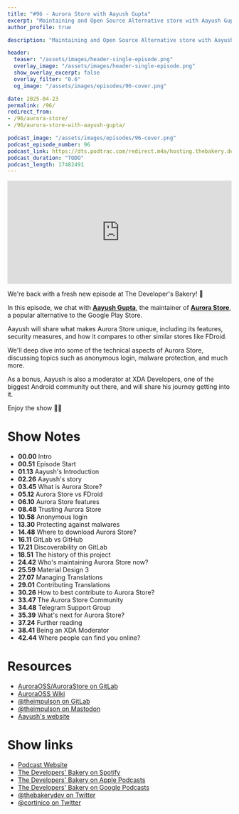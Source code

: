```yaml
---
title: "#96 - Aurora Store with Aayush Gupta"
excerpt: "Maintaining and Open Source Alternative store with Aayush Gupta and Aurora Store"
author_profile: true

description: "Maintaining and Open Source Alternative store with Aayush Gupta and Aurora Store"

header:
  teaser: "/assets/images/header-single-episode.png"
  overlay_image: "/assets/images/header-single-episode.png"
  show_overlay_excerpt: false
  overlay_filter: "0.6"
  og_image: "/assets/images/episodes/96-cover.png"

date: 2025-04-23
permalink: /96/
redirect_from:
- /96/aurora-store/
- /96/aurora-store-with-aayush-gupta/

podcast_image: "/assets/images/episodes/96-cover.png"
podcast_episode_number: 96
podcast_link: https://dts.podtrac.com/redirect.m4a/hosting.thebakery.dev/96-thedevelopersbakery-aurorastore.m4a
podcast_duration: "TODO"
podcast_length: 17482491
---
```


<iframe src="https://open.spotify.com/embed-podcast/show/4jV6Yoz7D38sZJlYMzJm3k" width="100%" height="232" frameborder="0" allowtransparency="true" allow="encrypted-media"></iframe>

We're back with a fresh new episode at The Developer's Bakery! 🎉

In this episode, we chat with [**Aayush Gupta**](https://mastodon.social/@theimpulson), the maintainer of [**Aurora Store**](https://gitlab.com/AuroraOSS/AuroraStore), a popular alternative to the Google Play Store.

Aayush will share what makes Aurora Store unique, including its features, security measures, and how it compares to other similar stores like FDroid.

We'll deep dive into some of the technical aspects of Aurora Store, discussing topics such as anonymous login, malware protection, and much more.

As a bonus, Aayush is also a moderator at XDA Developers, one of the biggest Android community out there, and will share his journey getting into it.

Enjoy the show 👨‍🍳

# Show Notes

- **00.00** Intro
- **00.51** Episode Start
- **01.13** Aayush's Introduction
- **02.26** Aayush's story
- **03.45** What is Aurora Store?
- **05.12** Aurora Store vs FDroid
- **06.10** Aurora Store features
- **08.48** Trusting Aurora Store
- **10.58** Anonymous login
- **13.30** Protecting against malwares
- **14.48** Where to download Aurora Store?
- **16.11** GitLab vs GitHub
- **17.21** Discoverability on GitLab
- **18.51** The history of this project
- **24.42** Who's maintaining Aurora Store now?
- **25.59** Material Design 3
- **27.07** Managing Translations
- **29.01** Contributing Translations
- **30.26** How to best contribute to Aurora Store?
- **33.47** The Aurora Store Community
- **34.48** Telegram Support Group
- **35.39** What's next for Aurora Store?
- **37.24** Further reading
- **38.41** Being an XDA Moderator
- **42.44** Where people can find you online?

# Resources

* <i class="fab fa-gitlab"></i> [AuroraOSS/AuroraStore on GitLab](https://gitlab.com/AuroraOSS/AuroraStore)
* <i class="fas fa-link"></i> [AuroraOSS Wiki](https://auroraoss.gitbook.io/wiki)
* <i class="fab fa-gitlab"></i> [@theimpulson on GitLab](https://gitlab.com/theimpulson)
* <i class="fab fa-mastodon"></i> [@theimpulson on Mastodon](https://mastodon.social/@theimpulson)
* <i class="fas fa-link"></i> [Aayush's website](https://aayush.io/)

# Show links

* <i class="fas fa-link"></i> [Podcast Website](https://thebakery.dev)
* <i class="fab fa-spotify"></i> [The Developers' Bakery on Spotify](https://open.spotify.com/show/4jV6Yoz7D38sZJlYMzJm3k?si=AL3ske_0R_CKlEScMhYhug)
* <i class="fas fa-podcast"></i> [The Developers' Bakery on Apple Podcasts](https://podcasts.apple.com/us/podcast/the-developers-bakery/id1542849034)
* <i class="fab fa-google-play"></i> [The Developers' Bakery on Google Podcasts](https://podcasts.google.com/feed/aHR0cHM6Ly90aGViYWtlcnkuZGV2L3BvZGNhc3QueG1s)
* <i class="fab fa-twitter"></i> [@thebakerydev on Twitter](https://twitter.com/thebakerydev)
* <i class="fab fa-twitter"></i> [@cortinico on Twitter](https://twitter.com/cortinico)

